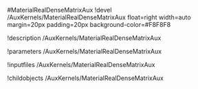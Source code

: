 <!-- MOOSE Object Documentation Stub: Remove this when content is added. -->
#MaterialRealDenseMatrixAux
!devel /AuxKernels/MaterialRealDenseMatrixAux float=right width=auto margin=20px padding=20px background-color=#F8F8F8

!description /AuxKernels/MaterialRealDenseMatrixAux

!parameters /AuxKernels/MaterialRealDenseMatrixAux

!inputfiles /AuxKernels/MaterialRealDenseMatrixAux

!childobjects /AuxKernels/MaterialRealDenseMatrixAux
